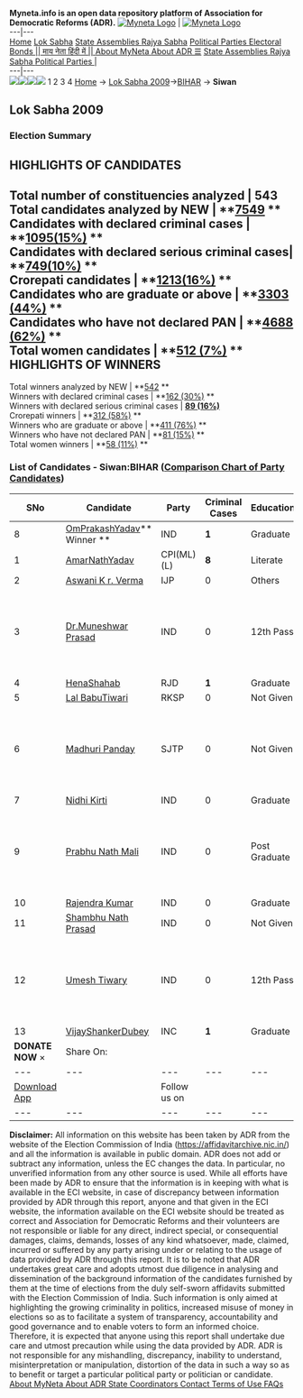 **Myneta.info is an open data repository platform of Association for Democratic Reforms (ADR).**
[![Myneta Logo](https://www.myneta.info/lib/img/myneta-logo.png)](https://www.myneta.info/) | [![Myneta Logo](https://www.myneta.info/lib/img/adr-logo.png)](https://adrindia.org)  
---|---  
[Home](https://www.myneta.info/) [Lok Sabha](https://www.myneta.info/#ls "Lok Sabha") [ State Assemblies ](https://www.myneta.info/#sa "State Assemblies") [Rajya Sabha](https://www.myneta.info/#rs "Rajya Sabha") [Political Parties ](https://www.myneta.info/party "Political Parties") [ Electoral Bonds ](https://www.myneta.info/electoral_bonds "Electoral Bonds") [ || माय नेता हिंदी में || ](https://translate.google.co.in/translate?prev=hp&hl=en&js=y&u=www.myneta.info&sl=en&tl=hi&history_state0=) [ About MyNeta ](https://adrindia.org/content/about-myneta) [ About ADR ](https://adrindia.org/about-adr/who-we-are) [☰](javascript:void\(0\))
[ State Assemblies ](https://www.myneta.info/#sa "State Assemblies") [ Rajya Sabha ](https://www.myneta.info/#rs "Rajya Sabha") [ Political Parties ](https://www.myneta.info/party "Political Parties")
|   
---|---  
![](https://www.myneta.info/lib/img/banner/banner-1.png)![](https://www.myneta.info/lib/img/banner/banner-2.png)![](https://www.myneta.info/lib/img/banner/banner-3.png)![](https://www.myneta.info/lib/img/banner/banner-4.png)
1  2  3  4 
[Home](https://www.myneta.info/) → [Lok Sabha 2009](https://www.myneta.info/ls2009/)→[BIHAR](https://www.myneta.info/ls2009/index.php?action=show_constituencies&state_id=4) → **Siwan**
### 
## Lok Sabha 2009
###  Election Summary 
HIGHLIGHTS OF CANDIDATES  
---  
Total number of constituencies analyzed |  543   
Total candidates analyzed by NEW | **[7549](https://www.myneta.info/ls2009/index.php?action=summary&subAction=candidates_analyzed&sort=candidate#summary) **  
Candidates with declared criminal cases | **[1095(15%)](https://www.myneta.info/ls2009/index.php?action=summary&subAction=crime&sort=candidate#summary) **  
Candidates with declared serious criminal cases| **[749(10%)](https://www.myneta.info/ls2009/index.php?action=summary&subAction=serious_crime&sort=candidate#summary) **  
Crorepati candidates | **[1213(16%)](https://www.myneta.info/ls2009/index.php?action=summary&subAction=crorepati&sort=candidate#summary) **  
Candidates who are graduate or above | **[3303 (44%)](https://www.myneta.info/ls2009/index.php?action=summary&subAction=education&sort=candidate#summary) **  
Candidates who have not declared PAN | **[4688 (62%)](https://www.myneta.info/ls2009/index.php?action=summary&subAction=without_pan&sort=candidate#summary) **  
Total women candidates | **[512 (7%)](https://www.myneta.info/ls2009/index.php?action=summary&subAction=women_candidate&sort=candidate#summary) **  
HIGHLIGHTS OF WINNERS  
---  
Total winners analyzed by NEW | **[542](https://www.myneta.info/ls2009/index.php?action=summary&subAction=winner_analyzed&sort=candidate#summary) **  
Winners with declared criminal cases | **[162 (30%)](https://www.myneta.info/ls2009/index.php?action=summary&subAction=winner_crime&sort=candidate#summary) **  
Winners with declared serious criminal cases | **[89 (16%)](https://www.myneta.info/ls2009/index.php?action=summary&subAction=winner_serious_crime&sort=candidate#summary)**  
Crorepati winners | **[312 (58%)](https://www.myneta.info/ls2009/index.php?action=summary&subAction=winner_crorepati&sort=candidate#summary) **  
Winners who are graduate or above | **[411 (76%)](https://www.myneta.info/ls2009/index.php?action=summary&subAction=winner_education&sort=candidate#summary) **  
Winners who have not declared PAN | **[81 (15%)](https://www.myneta.info/ls2009/index.php?action=summary&subAction=winner_without_pan&sort=candidate#summary) **  
Total women winners | **[58 (11%)](https://www.myneta.info/ls2009/index.php?action=summary&subAction=winner_women&sort=candidate#summary) **  
### List of Candidates - Siwan:BIHAR ([Comparison Chart of Party Candidates](https://www.myneta.info/ls2009/comparisonchart.php?constituency_id=29))
SNo | Candidate| Party| Criminal Cases| Education| Age| Total Assets| Liabilities  
---|---|---|---|---|---|---|---  
8  | [OmPrakashYadav](https://www.myneta.info/ls2009/candidate.php?candidate_id=890)** Winner ** | IND | **1** | Graduate| 43 | Rs 30,32,500 ~ 30 Lacs+ | Rs 0 ~   
1  | [AmarNathYadav](https://www.myneta.info/ls2009/candidate.php?candidate_id=881) | CPI(ML)(L) | **8** | Literate| 44 | Rs 4,71,240 ~ 4 Lacs+ | Rs 89,897 ~ 89 Thou+  
2  | [Aswani K r. Verma](https://www.myneta.info/ls2009/candidate.php?candidate_id=882) | IJP | 0 | Others| 28 | Rs 3,95,000 ~ 3 Lacs+ | Rs 28,000 ~ 28 Thou+  
3  | [Dr.Muneshwar Prasad](https://www.myneta.info/ls2009/candidate.php?candidate_id=884) | IND | 0 | 12th Pass| 68 | ![](https://myneta.info/image_v2.php?myneta_folder=ls2009&candidate_id=884&col=ta) | ![](https://myneta.info/image_v2.php?myneta_folder=ls2009&candidate_id=884&col=lia)  
4  | [HenaShahab](https://www.myneta.info/ls2009/candidate.php?candidate_id=885) | RJD | **1** | Graduate| 36 | Rs 2,02,19,931 ~ 2 Crore+ | Rs 2,93,000 ~ 2 Lacs+  
5  | [Lal BabuTiwari](https://www.myneta.info/ls2009/candidate.php?candidate_id=886) | RKSP | 0 | Not Given| 55 | Rs 4,25,000 ~ 4 Lacs+ | Rs 0 ~   
6  | [Madhuri Panday](https://www.myneta.info/ls2009/candidate.php?candidate_id=888) | SJTP | 0 | Not Given| 35 | ![](https://myneta.info/image_v2.php?myneta_folder=ls2009&candidate_id=888&col=ta) | ![](https://myneta.info/image_v2.php?myneta_folder=ls2009&candidate_id=888&col=lia)  
7  | [Nidhi Kirti](https://www.myneta.info/ls2009/candidate.php?candidate_id=889) | IND | 0 | Graduate| 26 | Rs 42,500 ~ 42 Thou+ | Rs 0 ~   
9  | [Prabhu Nath Mali](https://www.myneta.info/ls2009/candidate.php?candidate_id=892) | IND | 0 | Post Graduate| 26 | ![](https://myneta.info/image_v2.php?myneta_folder=ls2009&candidate_id=892&col=ta) | ![](https://myneta.info/image_v2.php?myneta_folder=ls2009&candidate_id=892&col=lia)  
10  | [Rajendra Kumar](https://www.myneta.info/ls2009/candidate.php?candidate_id=893) | IND | 0 | Graduate| 36 | Rs 17,66,000 ~ 17 Lacs+ | Rs 0 ~   
11  | [Shambhu Nath Prasad](https://www.myneta.info/ls2009/candidate.php?candidate_id=894) | IND | 0 | Not Given| 60 | Rs 8,32,500 ~ 8 Lacs+ | Rs 2,00,000 ~ 2 Lacs+  
12  | [Umesh Tiwary](https://www.myneta.info/ls2009/candidate.php?candidate_id=896) | IND | 0 | 12th Pass| 30 | ![](https://myneta.info/image_v2.php?myneta_folder=ls2009&candidate_id=896&col=ta) | ![](https://myneta.info/image_v2.php?myneta_folder=ls2009&candidate_id=896&col=lia)  
13  | [VijayShankerDubey](https://www.myneta.info/ls2009/candidate.php?candidate_id=897) | INC | **1** | Graduate| 60 | Rs 61,40,072 ~ 61 Lacs+ | Rs 0 ~   
|  **DONATE NOW** × |  Share On:  | [](https://api.whatsapp.com/send?text=https%3A%2F%2Fmyneta.info%2Fpunjab2022%2Findex.php%3Faction%3Dshow_constituencies%26state_id%3D19) | [](https://www.facebook.com/sharer/sharer.php?u=https%3A%2F%2Fmyneta.info%2Fpunjab2022%2Findex.php%3Faction%3Dshow_constituencies%26state_id%3D19) | [](https://twitter.com/share?url=https%3A%2F%2Fmyneta.info%2Fpunjab2022%2Findex.php%3Faction%3Dshow_constituencies%26state_id%3D19)  
---|---|---|---|---  
| [ Download App ](https://play.google.com/store/apps/details?id=com.webrosoft.myneta1&pcampaignid=pcampaignidMKT-Other-global-all-co-prtnr-py-PartBadge-Mar2515-1) | [](https://play.google.com/store/apps/details?id=com.webrosoft.myneta1&pcampaignid=pcampaignidMKT-Other-global-all-co-prtnr-py-PartBadge-Mar2515-1) |  Follow us on  | [](https://www.facebook.com/adrindia.org/) | [](https://twitter.com/adrspeaks) | [](https://groups.google.com/g/national-election-watch?hl=en&pli=1) | [](https://www.instagram.com/adrspeaks/) | [](https://www.youtube.com/user/adrspeaks) | [](https://sharechat.com/profile/adrspeaks)  
---|---|---|---|---|---|---|---|---  
**Disclaimer:** All information on this website has been taken by ADR from the website of the Election Commission of India (https://affidavitarchive.nic.in/) and all the information is available in public domain. ADR does not add or subtract any information, unless the EC changes the data. In particular, no unverified information from any other source is used. While all efforts have been made by ADR to ensure that the information is in keeping with what is available in the ECI website, in case of discrepancy between information provided by ADR through this report, anyone and that given in the ECI website, the information available on the ECI website should be treated as correct and Association for Democratic Reforms and their volunteers are not responsible or liable for any direct, indirect special, or consequential damages, claims, demands, losses of any kind whatsoever, made, claimed, incurred or suffered by any party arising under or relating to the usage of data provided by ADR through this report. It is to be noted that ADR undertakes great care and adopts utmost due diligence in analysing and dissemination of the background information of the candidates furnished by them at the time of elections from the duly self-sworn affidavits submitted with the Election Commission of India. Such information is only aimed at highlighting the growing criminality in politics, increased misuse of money in elections so as to facilitate a system of transparency, accountability and good governance and to enable voters to form an informed choice. Therefore, it is expected that anyone using this report shall undertake due care and utmost precaution while using the data provided by ADR. ADR is not responsible for any mishandling, discrepancy, inability to understand, misinterpretation or manipulation, distortion of the data in such a way so as to benefit or target a particular political party or politician or candidate. 
[ About MyNeta ](https://adrindia.org/content/about-myneta) [ About ADR ](https://adrindia.org/about-adr/who-we-are) [ State Coordinators ](https://adrindia.org/about-adr/state-coordinators) [ Contact ](https://adrindia.org/contact-us) [ Terms of Use ](https://adrindia.org/content/adr-terms-use) [ FAQs ](https://adrindia.org/content/faqs)
